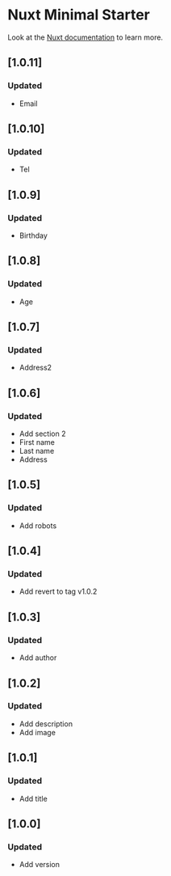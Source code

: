 # Nuxt Minimal Starter

Look at the [Nuxt documentation](https://nuxt.com/docs/getting-started/introduction) to learn more.

## [1.0.11]

### Updated

- Email

## [1.0.10]

### Updated

- Tel

## [1.0.9]

### Updated

- Birthday

## [1.0.8]

### Updated

- Age

## [1.0.7]

### Updated

- Address2

## [1.0.6]

### Updated

- Add section 2
- First name
- Last name
- Address


## [1.0.5]

### Updated

- Add robots

## [1.0.4]

### Updated

- Add revert to tag v1.0.2

## [1.0.3]

### Updated

- Add author

## [1.0.2]

### Updated

- Add description
- Add image

## [1.0.1]

### Updated

- Add title

## [1.0.0]

### Updated

- Add version
